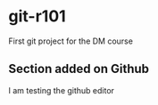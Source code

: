 # git-r101
First git project for the DM course

## Section added on Github
I am testing the github editor 
